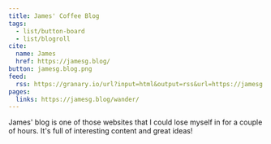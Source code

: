 ```yaml
---
title: James' Coffee Blog
tags:
  - list/button-board
  - list/blogroll
cite:
  name: James
  href: https://jamesg.blog/
button: jamesg.blog.png
feed:
  rss: https://granary.io/url?input=html&output=rss&url=https://jamesg.blog/longform-feed/
pages:
  links: https://jamesg.blog/wander/
---
```


James' blog is one of those websites that I could lose myself in for a couple of hours. It's full of interesting content and great ideas!
